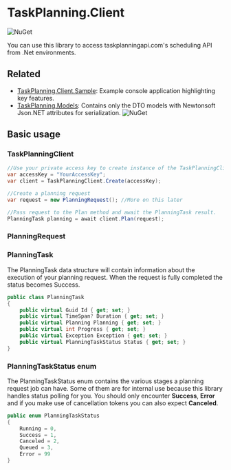 # TaskPlanning.Client
![NuGet](https://img.shields.io/nuget/v/TaskPlanning.Client?label=TaskPlanning.Client "NuGet")

You can use this library to access taskplanningapi.com's scheduling API from .Net environments.

## Related
- [TaskPlanning.Client.Sample](https://github.com/DevSupportBV/TaskPlanning.Client.Sample): Example console application highlighting key features.
- [TaskPlanning.Models](https://www.nuget.org/packages/TaskPlanning.Models/): Contains only the DTO models with Newtonsoft Json.NET attributes for serialization. ![NuGet](https://img.shields.io/nuget/v/TaskPlanning.Models?label=TaskPlanning.Models "NuGet")

## Basic usage

### TaskPlanningClient
```C#
//Use your private access key to create instance of the TaskPlanningClient
var accessKey = "YourAccessKey";
var client = TaskPlanningClient.Create(accessKey);

//Create a planning request
var request = new PlanningRequest(); //More on this later

//Pass request to the Plan method and await the PlanningTask result.
PlanningTask planning = await client.Plan(request);
```

### PlanningRequest

### PlanningTask
The PlanningTask data structure will contain information about the execution of your planning request.
When the request is fully completed the status becomes Success.


```C#
public class PlanningTask
{
    public virtual Guid Id { get; set; }
    public virtual TimeSpan? Duration { get; set; }
    public virtual Planning Planning { get; set; }
    public virtual int Progress { get; set; }
    public virtual Exception Exception { get; set; }
    public virtual PlanningTaskStatus Status { get; set; }
}
```
### PlanningTaskStatus enum
The PlanningTaskStatus enum contains the various stages a planning request job can have.
Some of them are for internal use because this library handles status polling for you.
You should only encounter **Success**, **Error** and if you make use of cancellation tokens you can also expect **Canceled**.

```C#
public enum PlanningTaskStatus
{
    Running = 0,
    Success = 1,
    Canceled = 2,
    Queued = 3,
    Error = 99
}
```
